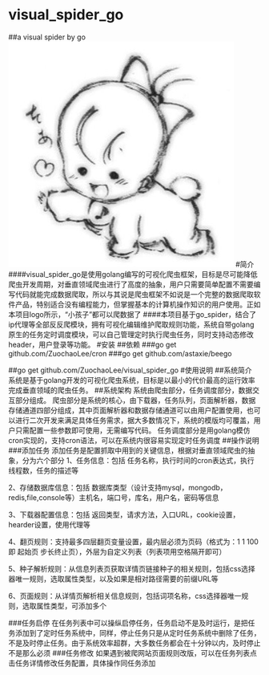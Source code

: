 # visual_spider_go
##a visual spider by go
![](https://github.com/ZuochaoLee/visual_spider_go/blob/master/static/img/logo.png)
#简介
####visual_spider_go是使用golang编写的可视化爬虫框架，目标是尽可能降低爬虫开发周期，对垂直领域爬虫进行了高度的抽象，用户只需要简单配置不需要编写代码就能完成数据爬取，所以与其说是爬虫框架不如说是一个完整的数据爬取软件产品，特别适合没有编程能力，但掌握基本的计算机操作知识的用户使用。正如本项目logo所示，“小孩子”都可以爬数据了
####本项目基于go_spider，结合了ip代理等全部反反爬模块，拥有可视化编辑维护爬取规则功能，系统自带golang原生的任务定时调度模块，可以自己管理定时执行爬虫任务，同时支持动态修改header，用户登录等功能。
#安装
##依赖
###go get github.com/ZuochaoLee/cron
###go get github.com/astaxie/beego

##go get github.com/ZuochaoLee/visual_spider_go
#使用说明
##系统简介
系统是基于golang开发的可视化爬虫系统，目标是以最小的代价最高的运行效率完成垂直领域的爬虫任务。
##系统架构
系统由爬虫部分，任务调度部分，数据交互部分组成。
爬虫部分是系统的核心，由下载器，任务队列，页面解析器，数据存储通道四部分组成，其中页面解析器和数据存储通道可以由用户配置使用，也可以进行二次开发来满足具体任务需求，据大多数情况下，系统的模版均可覆盖，用户只需配置一些参数即可使用，无需编写代码。
任务调度部分是用golang模仿cron实现的，支持cron语法，可以在系统内很容易实现定时任务调度
##操作说明
###添加任务
添加任务是配置抓取中用到的关键信息，根据对垂直领域爬虫的抽象，分为六个部分
1、任务信息：包括 任务名称，执行时间的cron表达式，执行线程数，任务的描述等

2、存储数据库信息：包括 数据库类型（设计支持mysql，mongodb，redis,file,console等）主机名，端口号，库名，用户名，密码等信息

3、下载器配置信息：包括 返回类型，请求方法，入口URL，cookie设置，hearder设置，使用代理等

4、翻页规则：支持最多四层翻页变量设置，最内层必须为页码（格式为：1 1 100 即 起始页 步长终止页），外层为自定义列表（列表项用空格隔开即可）

5、种子解析规则：从信息列表页获取详情页链接种子的相关规则，包括css选择器唯一规则，选取属性类型，以及如果是相对路径需要的前缀URL等

6、页面规则：从详情页解析相关信息规则，包括词项名称，css选择器唯一规则，选取属性类型，可添加多个

###任务启停
在任务列表中可以操纵启停任务，任务启动不是及时运行，是把任务添加到了定时任务系统中，同样，停止任务只是从定时任务系统中删除了任务，不是及时停止任务。由于系统效率超群，大多数任务都会在十分钟以内，及时停止不是那么必须
###任务修改
如果遇到被爬网站页面规则改版，可以在任务列表点击任务详情修改任务配置，具体操作同任务添加
